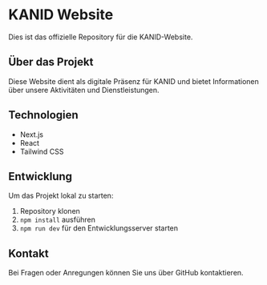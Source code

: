 # KANID Website

Dies ist das offizielle Repository für die KANID-Website. 

## Über das Projekt

Diese Website dient als digitale Präsenz für KANID und bietet Informationen über unsere Aktivitäten und Dienstleistungen.

## Technologien

- Next.js
- React
- Tailwind CSS

## Entwicklung

Um das Projekt lokal zu starten:

1. Repository klonen
2. `npm install` ausführen
3. `npm run dev` für den Entwicklungsserver starten

## Kontakt

Bei Fragen oder Anregungen können Sie uns über GitHub kontaktieren.
